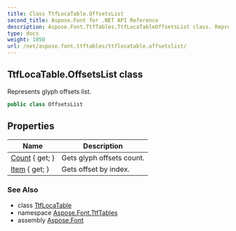 ```yaml
---
title: Class TtfLocaTable.OffsetsList
second_title: Aspose.Font for .NET API Reference
description: Aspose.Font.TtfTables.TtfLocaTableOffsetsList class. Represents glyph offsets list
type: docs
weight: 1050
url: /net/aspose.font.ttftables/ttflocatable.offsetslist/
---
```

## TtfLocaTable.OffsetsList class

Represents glyph offsets list.

```csharp
public class OffsetsList
```

## Properties

| Name | Description |
| --- | --- |
| [Count](../../aspose.font.ttftables/ttflocatable.offsetslist/count) { get; } | Gets glyph offsets count. |
| [Item](../../aspose.font.ttftables/ttflocatable.offsetslist/item) { get; } | Gets offset by index. |

### See Also

* class [TtfLocaTable](../ttflocatable/)
* namespace [Aspose.Font.TtfTables](../../aspose.font.ttftables/)
* assembly [Aspose.Font](../../)


